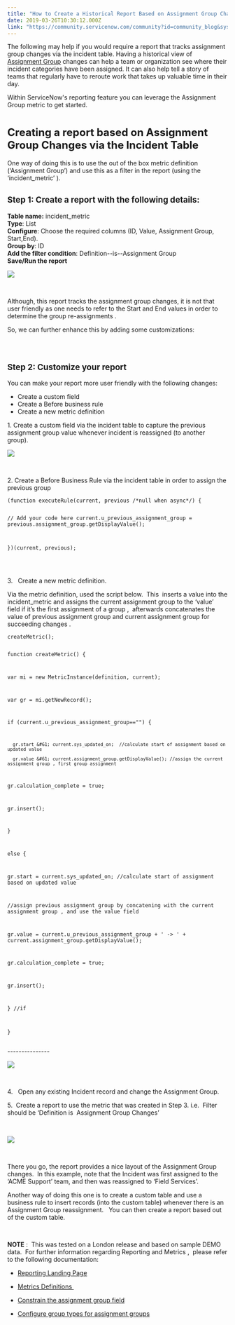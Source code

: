```yaml
---
title: "How to Create a Historical Report Based on Assignment Group Changes on the Incident Table"
date: 2019-03-26T10:30:12.000Z
link: "https://community.servicenow.com/community?id=community_blog&sys_id=d5a6e5a3db14334854250b55ca96190a"
---
```

<p class="p1">The following may help if you would require a report that tracks assignment group changes via the incident table. Having a historical view of <a href="https://docs.servicenow.com/bundle/london-it-service-management/page/product/incident-management/task/t_DefinAnAssignRuleIncidents.html" target="_blank" rel="noopener noreferrer nofollow">Assignment Group</a> changes can help a team or organization see where their incident categories have been assigned. It can also help tell a story of teams that regularly have to reroute work that takes up valuable time in their day. </p>
<p class="p1">Within ServiceNow&#39;s reporting feature you can leverage the Assignment Group metric to get started.</p>
<h1 class="p1"><span style="font-size: 18pt;"><strong>Creating a report based on Assignment Group Changes via the Incident Table</strong></span></h1>
<p class="p1">One way of doing this is to use the out of the box metric definition (‘Assignment Group’) and use this as a filter in the report (using the ‘incident_metric’ ).</p>
<h2 class="p1"><span style="font-size: 14pt;"><strong>Step 1: Create a report with the following details:</strong></span></h2>
<p class="p2"><strong>Table name:</strong> incident_metric <br /> <strong>Type</strong>: List <br /> <strong>Configure</strong>: Choose the required columns (ID, Value, Assignment Group, Start,End). <br /> <strong>Group by</strong>: ID <br /> <strong>Add the filter condition</strong>: Definition--is--Assignment Group <br /> <strong>Save/Run the report</strong></p>
<p class="p1"><img style="max-width: 100%; max-height: 480px;" src="https://community.servicenow.com/96766da3db14334854250b55ca961989.iix" /></p>
<p class="p1"> </p>
<p class="p1">Although, this report tracks the assignment group changes, it is not that user friendly as one needs to refer to the Start and End values in order to determine the group re-assignments .</p>
<p class="p1">So, we can further enhance this by adding some customizations:</p>
<h3 class="p1"> </h3>
<h3 class="p1"><span style="font-size: 14pt;"><strong>Step 2: Customize your report</strong></span></h3>
<p>You can make your report more user friendly with the following changes:</p>
<ul><li>Create a custom field </li><li>Create a Before business rule</li><li>Create a new metric definition</li></ul>
<p class="p2">1. Create a custom field via the incident table to capture the previous assignment group value whenever incident is reassigned (to another group).</p>
<p class="p1"><img style="max-width: 100%; max-height: 480px;" src="https://community.servicenow.com/d9cfa608dbe43f0cfece0b55ca961912.iix" /></p>
<p class="p1"> </p>
<p class="p2">2. Create a<span class="Apple-converted-space"> </span>Before Business Rule via the incident table in order to assign the previous group </p>
<pre class="language-markup"><code>(function executeRule(current, previous /*null when async*/) {

// Add your code here
current.u_previous_assignment_group &#61; previous.assignment_group.getDisplayValue();

})(current, previous);</code></pre>
<p class="p1"> </p>
<p class="p1">3. <span class="Apple-converted-space">  </span>Create a new metric definition.</p>
<p class="p2">Via the metric definition, used the script below.<span class="Apple-converted-space">  </span>This  inserts a value into the incident_metric and assigns the current assignment group to the ‘value’ field if it’s the first assignment of a group ,<span class="Apple-converted-space">  afterwards</span> concatenates the value of previous assignment group and current assignment group for succeeding changes .</p>
<pre class="language-markup"><code>createMetric();

function createMetric() {

  var mi &#61; new MetricInstance(definition, current);

  var gr &#61; mi.getNewRecord();

  if (current.u_previous_assignment_group&#61;&#61;&#34;&#34;)  {

      gr.start &#61; current.sys_updated_on;  //calculate start of assignment based on updated value

      gr.value &#61; current.assignment_group.getDisplayValue(); //assign the current assignment group , first group assignment

  gr.calculation_complete &#61; true;

  gr.insert();

}

else {

  gr.start &#61; current.sys_updated_on; //calculate start of assignment based on updated value

//assign previous assignment group by concatening with the current assignment group , and use the value field

  gr.value &#61; current.u_previous_assignment_group &#43; &#39; -&gt; &#39; &#43; current.assignment_group.getDisplayValue();

  gr.calculation_complete &#61; true;

  gr.insert();

} //if

}</code></pre>
<p class="p2">---------------</p>
<p class="p1"><img style="max-width: 100%; max-height: 480px;" src="https://community.servicenow.com/4996eda3db14334854250b55ca961936.iix" /></p>
<p class="p1"> </p>
<p class="p1">4.   Open any existing Incident record and change the Assignment Group.</p>
<p class="p1">5.  Create a report to use the metric that was created in Step 3. i.e.<span class="Apple-converted-space">  </span>Filter should be ‘Definition is<span class="Apple-converted-space">  </span>Assignment Group Changes’</p>
<p class="p1"> </p>
<p class="p1"><img style="max-width: 100%; max-height: 480px;" src="https://community.servicenow.com/bf9621e3db14334854250b55ca961947.iix" /></p>
<p class="p1"> </p>
<p class="p1">There you go, the report provides a nice layout of the Assignment Group changes.<span class="Apple-converted-space">  </span>In this example, note that the Incident was first assigned to the ‘ACME Support’ team, and then was reassigned to ‘Field Services’.</p>
<p class="p1">Another way of doing this one is to create a custom table and use a business rule to insert records (into the custom table) whenever there is an Assignment Group reassignment.   You can then create a report based out of the custom table.</p>
<p class="p1"> </p>
<p class="p1"><strong>NOTE</strong> :  This was tested on a London release and based on sample DEMO data.  For further information regarding Reporting and Metrics ,  please refer to the following documentation:</p>
<ul><li>
<p><a href="https://docs.servicenow.com/bundle/london-performance-analytics-and-reporting/page/use/reporting/reference/reporting-landing-page.html" target="_blank" rel="noopener noreferrer nofollow">Reporting Landing Page</a></p>
</li><li>
<p><a href="https://docs.servicenow.com/bundle/london-platform-administration/page/use/reporting/concept/c_MetricDefinitionSupport.html%20           " target="_blank" rel="noopener noreferrer nofollow">Metrics Definitions </a></p>
</li><li>
<p class="title-sm"><a href="https://docs.servicenow.com/bundle/madrid-platform-administration/page/script/server-scripting/task/t_ExJSConstrainAssignmentGroupField.html" target="_blank" rel="noopener noreferrer nofollow">Constrain the assignment group field</a></p>
</li><li>
<p class="title-sm"><a href="https://docs.servicenow.com/bundle/madrid-platform-administration/page/administer/users-and-groups/concept/c_ConfigGroupTypesForAssignGroups.html" target="_blank" rel="noopener noreferrer nofollow">Configure group types for assignment groups</a></p>
</li></ul>
<p class="p1"> </p>